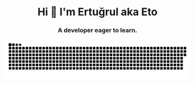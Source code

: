 <h1 align="center">Hi 👋 I'm Ertuğrul aka Eto</h1>
<h3 align="center">A developer eager to learn.</h3>

<picture>
  <source media="(prefers-color-scheme: dark)" srcset="https://raw.githubusercontent.com/etoeternita/etoetenita/output/github-contribution-grid-snake-dark.svg">
  <source media="(prefers-color-scheme: light)" srcset="https://raw.githubusercontent.com/etoeternita/etoeternita/output/github-contribution-grid-snake.svg">
  <img alt="github contribution grid snake animation" src="https://raw.githubusercontent.com/etoeternita/etoeternita/output/github-contribution-grid-snake.svg">
</picture>
